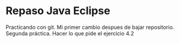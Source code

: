 # Repaso Java Eclipse
Practicando con git. Mi primer cambio despues de bajar repositorio.
Segunda práctica. Hacer lo que pide el ejercicio 4.2
